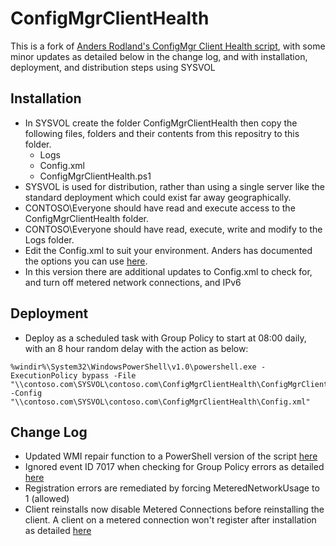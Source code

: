 # ConfigMgrClientHealth
This is a fork of [Anders Rodland's ConfigMgr Client Health script](https://github.com/AndersRodland/ConfigMgrClientHealth), with some minor updates as detailed below in the change log, and with installation, deployment, and distribution steps using SYSVOL
## Installation
- In SYSVOL create the folder ConfigMgrClientHealth then copy the following files, folders and their contents from this repositry to this folder.
  - Logs
  - Config.xml
  - ConfigMgrClientHealth.ps1
- SYSVOL is used for distribution, rather than using a single server like the standard deployment which could exist far away geographically.
- CONTOSO\Everyone should have read and execute access to the ConfigMgrClientHealth folder.
- CONTOSO\Everyone should have read, execute, write and modify to the Logs folder.
- Edit the Config.xml to suit your environment. Anders has documented the options you can use [here](https://www.andersrodland.com/configmgr-client-health/).
- In this version there are additional updates to Config.xml to check for, and turn off metered network connections, and IPv6
## Deployment
- Deploy as a scheduled task with Group Policy to start at 08:00 daily, with an 8 hour random delay with the action as below:
```
%windir%\System32\WindowsPowerShell\v1.0\powershell.exe -ExecutionPolicy bypass -File "\\contoso.com\SYSVOL\contoso.com\ConfigMgrClientHealth\ConfigMgrClientHealth.ps1" -Config "\\contoso.com\SYSVOL\contoso.com\ConfigMgrClientHealth\Config.xml"
```
## Change Log
- Updated WMI repair function to a PowerShell version of the script [here](https://www.reddit.com/r/sysadmin/comments/15uux4z/wmi_repair_script_built_in_native_windows_command/)
- Ignored event ID 7017 when checking for Group Policy errors as detailed [here](https://www.reddit.com/r/SCCM/comments/1aow39q/updates_and_feature_updates_stuck_at_0_download/)
- Registration errors are remediated by forcing MeteredNetworkUsage to 1 (allowed)
- Client reinstalls now disable Metered Connections before reinstalling the client. A client on a metered connection won't register after installation as detailed [here](https://www.asquaredozen.com/2020/05/22/lockdown-diary-metered-internet-connections-and-broken-configmgr-clients/)
